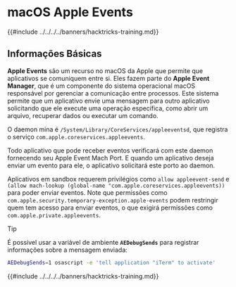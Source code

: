 # macOS Apple Events

{{#include ../../../../banners/hacktricks-training.md}}

## Informações Básicas

**Apple Events** são um recurso no macOS da Apple que permite que aplicativos se comuniquem entre si. Eles fazem parte do **Apple Event Manager**, que é um componente do sistema operacional macOS responsável por gerenciar a comunicação entre processos. Este sistema permite que um aplicativo envie uma mensagem para outro aplicativo solicitando que ele execute uma operação específica, como abrir um arquivo, recuperar dados ou executar um comando.

O daemon mina é `/System/Library/CoreServices/appleeventsd`, que registra o serviço `com.apple.coreservices.appleevents`.

Todo aplicativo que pode receber eventos verificará com este daemon fornecendo seu Apple Event Mach Port. E quando um aplicativo deseja enviar um evento para ele, o aplicativo solicitará este porto ao daemon.

Aplicativos em sandbox requerem privilégios como `allow appleevent-send` e `(allow mach-lookup (global-name "com.apple.coreservices.appleevents))` para poder enviar eventos. Note que permissões como `com.apple.security.temporary-exception.apple-events` podem restringir quem tem acesso para enviar eventos, o que exigirá permissões como `com.apple.private.appleevents`.

> [!TIP]
> É possível usar a variável de ambiente **`AEDebugSends`** para registrar informações sobre a mensagem enviada:
>
> ```bash
> AEDebugSends=1 osascript -e 'tell application "iTerm" to activate'
> ```

{{#include ../../../../banners/hacktricks-training.md}}

